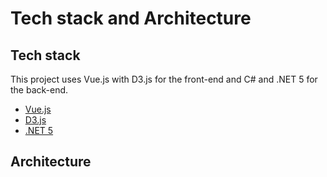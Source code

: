 # Tech stack and Architecture

## Tech stack

This project uses Vue.js with D3.js for the front-end and C# and .NET 5 for the back-end.

- [Vue.js](https://vuejs.org/v2/guide/index.html)
- [D3.js](https://d3js.org/)
- [.NET 5](https://dotnet.microsoft.com/download/dotnet/5.0)

## Architecture



